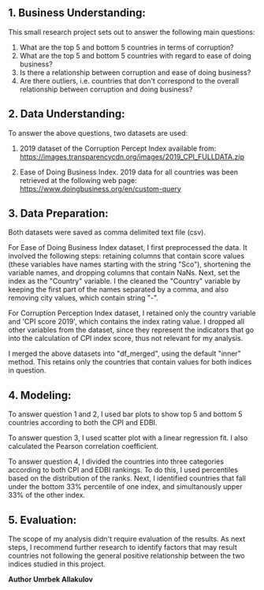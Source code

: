 ##  1. Business Understanding:

This small research project sets out to answer the following main questions: 
1. What are the top 5 and bottom 5 countries in terms of corruption? 
2. What are the top 5 and bottom 5 countries with regard to ease of doing business?
3. Is there a relationship between corruption and ease of doing business?
4. Are there outliers, i.e. countries that don't correspond to the overall relationship between corruption and doing business?

##  2. Data Understanding: 

To answer the above questions, two datasets are used:
1. 2019 dataset of the Corruption Percept Index available from:
https://images.transparencycdn.org/images/2019_CPI_FULLDATA.zip

2. Ease of Doing Business Index. 2019 data for all countries was been retrieved at the following web page:
https://www.doingbusiness.org/en/custom-query

## 3. Data Preparation:

Both datasets were saved as comma delimited text file (csv). 

For Ease of Doing Business Index dataset, I first preprocessed the data. It involved the following steps: retaining columns that contain score values (these variables have names starting with the string "Sco"), shortening the variable names, and dropping columns that contain NaNs. Next, set the index as the "Country" variable. I the cleaned the "Country" variable by keeping the first part of the names separated by a comma, and also removing city values, which contain string "-".

For Corruption Perception Index dataset, I retained only the country variable and 'CPI score 2019', which contains the index rating value. I dropped all other variables from the dataset, since they represent the indicators that go into the calculation of CPI index score, thus not relevant for my analysis.  

I merged the above datasets into "df_merged", using the default "inner" method. This retains only the countries that contain values for both indices in question. 

## 4. Modeling:

To answer question 1 and 2, I used bar plots to show top 5 and bottom 5 countries according to both the CPI and EDBI. 

To answer question 3, I used scatter plot with a linear regression fit. I also calculated the Pearson correlation coefficient.

To answer question 4, I divided the countries into three categories according to both CPI and EDBI rankings. To do this, I used percentiles based on the distribution of the ranks. Next, I identified countries that fall under the bottom 33% percentile of one index, and simultanously upper 33% of the other index. 

## 5. Evaluation:

The scope of my analysis didn't require evaluation of the results. As next steps, I recommend further research to identify factors that may result countries not following the general positive relationship between the two indices studied in this project. 



**Author
Umrbek Allakulov**
